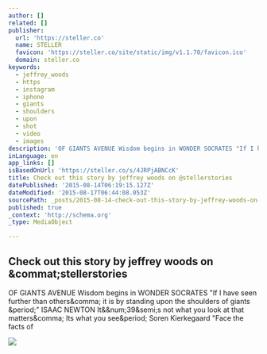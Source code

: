```yaml
---
author: []
related: []
publisher:
  url: 'https://steller.co'
  name: STELLER
  favicon: 'https://steller.co/site/static/img/v1.1.70/favicon.ico'
  domain: steller.co
keywords:
  - jeffrey_woods
  - https
  - instagram
  - iphone
  - giants
  - shoulders
  - upon
  - shot
  - video
  - images
description: 'OF GIANTS AVENUE Wisdom begins in WONDER SOCRATES "If I have seen further than others, it is by standing upon the shoulders of giants ." ISAAC NEWTON It&#39;s not what you look at that matters, Its what you see. Soren Kierkegaard "Face the facts of'
inLanguage: en
app_links: []
isBasedOnUrl: 'https://steller.co/s/4JRPjABNCcK'
title: Check out this story by jeffrey woods on @stellerstories
datePublished: '2015-08-14T06:19:15.127Z'
dateModified: '2015-08-17T06:44:08.053Z'
sourcePath: _posts/2015-08-14-check-out-this-story-by-jeffrey-woods-on-stellerstories.md
published: true
_context: 'http://schema.org'
_type: MediaObject

---
```

<article style=""><h1>Check out this story by jeffrey woods on &amp;commat;stellerstories</h1><p>OF GIANTS AVENUE Wisdom begins in WONDER SOCRATES "If I have seen further than others&amp;comma; it is by standing upon the shoulders of giants &amp;period;" ISAAC NEWTON It&amp;&amp;num;39&amp;semi;s not what you look at that matters&amp;comma; Its what you see&amp;period; Soren Kierkegaard "Face the facts of</p><img src="https://steller.co/stories/485753664460293791/cover?size=640x960" /></article>